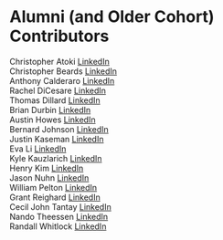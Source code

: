 # Alumni (and Older Cohort) Contributors

Christopher Atoki [LinkedIn](https://www.linkedin.com/in/christopher-atoki/)<br/>
Christopher Beards [LinkedIn](https://www.linkedin.com/in/christopher-beards-1292b529/)<br/>
Anthony Calderaro [LinkedIn](https://www.linkedin.com/in/anthonyjamescalderaro/)<br/>
Rachel DiCesare [LinkedIn](https://www.linkedin.com/in/rachel-dicesare-a86889ba/)<br/>
Thomas Dillard [LinkedIn](https://www.linkedin.com/in/thomasdillard/) <br/>
Brian Durbin [LinkedIn](https://www.linkedin.com/in/brian-durbin/)<br/>
Austin Howes [LinkedIn](https://www.linkedin.com/in/austinhowes/)<br/>
Bernard Johnson [LinkedIn](https://www.linkedin.com/in/bernard-johnson-b59b86168/)<br/>
Justin Kaseman [LinkedIn](https://www.linkedin.com/in/justin-kaseman/)<br/>
Eva Li [LinkedIn](https://www.linkedin.com/in/li-eva/)<br/>
Kyle Kauzlarich [LinkedIn](https://www.linkedin.com/in/kyle-kauzlarich-781b86140/)<br/>
Henry Kim [LinkedIn](https://www.linkedin.com/in/henrykim212/)<br/>
Jason Nuhn [LinkedIn](https://www.linkedin.com/in/jasonnuhn/)<br/>
William Pelton [LinkedIn](https://www.linkedin.com/in/william-pelton/)<br/>
Grant Reighard [LinkedIn](https://www.linkedin.com/in/grantreighard/)<br/>
Cecil John Tantay [LinkedIn](https://www.linkedin.com/in/cjtantay/)<br/>
Nando Theessen [LinkedIn](https://www.linkedin.com/in/nandotheessen/)<br/>
Randall Whitlock [LinkedIn](https://www.linkedin.com/in/randallwhitlock/)<br/>
